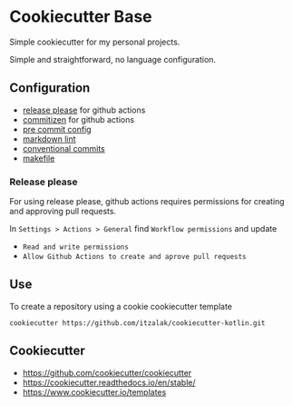 # Cookiecutter Base

Simple cookiecutter for my personal projects.

Simple and straightforward, no language configuration.

## Configuration

- [release please](https://github.com/googleapis/release-please) for github actions
- [commitizen](https://commitizen-tools.github.io/commitizen/) for github actions
- [pre commit config](https://github.com/pre-commit/pre-commit)
- [markdown lint](https://github.com/igorshubovych/markdownlint-cli)
- [conventional commits](https://www.conventionalcommits.org/en/v1.0.0/)
- [makefile](https://makefiletutorial.com/)

### Release please

For using release please, github actions requires permissions for creating and approving pull requests.

In `Settings > Actions > General` find `Workflow permissions` and update

- `Read and write permissions`
- `Allow Github Actions to create and aprove pull requests`

## Use

To create a repository using a cookie cookiecutter template

```shell
cookiecutter https://github.com/itzalak/cookiecutter-kotlin.git
```

## Cookiecutter

- <https://github.com/cookiecutter/cookiecutter>
- <https://cookiecutter.readthedocs.io/en/stable/>
- <https://www.cookiecutter.io/templates>
